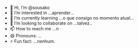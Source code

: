 - 👋 Hi, I’m @sousako
- 👀 I’m interested in ...aprender...
- 🌱 I’m currently learning ...o que consigo no momento atual...
- 💞️ I’m looking to collaborate on ...talvez..
- 📫 How to reach me ...n
- 😄 Pronouns: ...
- ⚡ Fun fact: ...nenhum.

<!---
sousako/sousako is a ✨ special ✨ repository because its `README.md` (this file) appears on your GitHub profile.
You can click the Preview link to take a look at your changes.
--->
